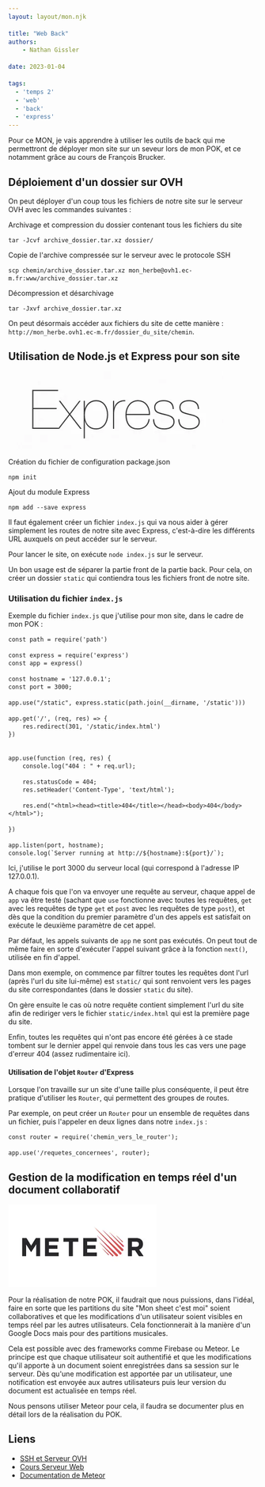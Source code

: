 ```yaml
---
layout: layout/mon.njk

title: "Web Back"
authors:
    - Nathan Gissler

date: 2023-01-04

tags:
  - 'temps 2'
  - 'web'
  - 'back'
  - 'express'
---
```


<!-- début résumé -->

Pour ce MON, je vais apprendre à utiliser les outils de back qui me permettront de déployer mon site sur un seveur lors de mon POK, et ce notamment grâce au cours de François Brucker.

<!-- fin résumé -->

## Déploiement d'un dossier sur OVH

On peut déployer d'un coup tous les fichiers de notre site sur le serveur OVH avec les commandes suivantes :

Archivage et compression du dossier contenant tous les fichiers du site

    tar -Jcvf archive_dossier.tar.xz dossier/

Copie de l'archive compressée sur le serveur avec le protocole SSH

    scp chemin/archive_dossier.tar.xz mon_herbe@ovh1.ec-m.fr:www/archive_dossier.tar.xz

Décompression et désarchivage

    tar -Jxvf archive_dossier.tar.xz

On peut désormais accéder aux fichiers du site de cette manière : `http://mon_herbe.ovh1.ec-m.fr/dossier_du_site/chemin`.

## Utilisation de Node.js et Express pour son site

![Logo Express](express.webp)

Création du fichier de configuration package.json

    npm init

Ajout du module Express

    npm add --save express

Il faut également créer un fichier `index.js` qui va nous aider à gérer simplement les routes de notre site avec Express, c'est-à-dire les différents URL auxquels on peut accéder sur le serveur.

Pour lancer le site, on exécute `node index.js` sur le serveur.

Un bon usage est de séparer la partie front de la partie back. Pour cela, on créer un dossier `static` qui contiendra tous les fichiers front de notre site.

### Utilisation du fichier `index.js`

Exemple du fichier `index.js` que j'utilise pour mon site, dans le cadre de mon POK :

    const path = require('path')

    const express = require('express')
    const app = express()

    const hostname = '127.0.0.1';
    const port = 3000;

    app.use("/static", express.static(path.join(__dirname, '/static')))

    app.get('/', (req, res) => {
        res.redirect(301, '/static/index.html')
    })


    app.use(function (req, res) {
        console.log("404 : " + req.url);

        res.statusCode = 404;
        res.setHeader('Content-Type', 'text/html');

        res.end("<html><head><title>404</title></head><body>404</body></html>");

    })

    app.listen(port, hostname);
    console.log(`Server running at http://${hostname}:${port}/`);

Ici, j'utilise le port 3000 du serveur local (qui correspond à l'adresse IP 127.0.0.1).

A chaque fois que l'on va envoyer une requête au serveur, chaque appel de `app` va être testé (sachant que `use` fonctionne avec toutes les requêtes, `get` avec les requêtes de type `get` et `post` avec les requêtes de type `post`), et dès que la condition du premier paramètre d'un des appels est satisfait on exécute le deuxième paramètre de cet appel.

Par défaut, les appels suivants de `app` ne sont pas exécutés. On peut tout de même faire en sorte d'exécuter l'appel suivant grâce à la fonction `next()`, utilisée en fin d'appel.

Dans mon exemple, on commence par filtrer toutes les requêtes dont l'url (après l'url du site lui-même) est `static/` qui sont renvoient vers les pages du site correspondantes (dans le dossier `static` du site).

On gère ensuite le cas où notre requête contient simplement l'url du site afin de rediriger vers le fichier `static/index.html` qui est la première page du site.

Enfin, toutes les requêtes qui n'ont pas encore été gérées à ce stade tombent sur le dernier appel qui renvoie dans tous les cas vers une page d'erreur 404 (assez rudimentaire ici).

#### Utilisation de l'objet `Router` d'Express

Lorsque l'on travaille sur un site d'une taille plus conséquente, il peut être pratique d'utiliser les `Router`, qui permettent des groupes de routes.

Par exemple, on peut créer un `Router` pour un ensemble de requêtes dans un fichier, puis l'appeler en deux lignes dans notre `index.js` :

    const router = require('chemin_vers_le_router');

    app.use('/requetes_concernees', router);

## Gestion de la modification en temps réel d'un document collaboratif

![Logo Meteor](meteor.webp)

Pour la réalisation de notre POK, il faudrait que nous puissions, dans l'idéal, faire en sorte que les partitions du site "Mon sheet c'est moi" soient collaboratives et que les modifications d'un utilisateur soient visibles en temps réel par les autres utilisateurs. Cela fonctionnerait à la manière d'un Google Docs mais pour des partitions musicales.

Cela est possible avec des frameworks comme Firebase ou Meteor. Le principe est que chaque utilisateur soit authentifié et que les modifications qu'il apporte à un document soient enregistrées dans sa session sur le serveur. Dès qu'une modification est apportée par un utilisateur, une notification est envoyée aux autres utilisateurs puis leur version du document est actualisée en temps réel.

Nous pensons utiliser Meteor pour cela, il faudra se documenter plus en détail lors de la réalisation du POK.

## Liens

- [SSH et Serveur OVH](https://francoisbrucker.github.io/cours_informatique/cours/ops/ssh/)
- [Cours Serveur Web](https://francoisbrucker.github.io/cours_informatique/cours/web/serveur-web/)
- [Documentation de Meteor](https://docs.meteor.com)